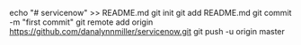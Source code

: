 echo "# servicenow" >> README.md
git init
git add README.md
git commit -m "first commit"
git remote add origin https://github.com/danalynnmiller/servicenow.git
git push -u origin master
